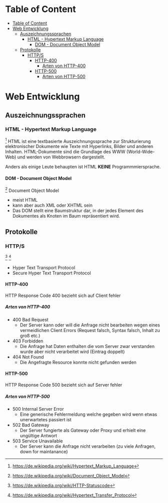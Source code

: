 # Table of Content
- [Table of Content](#table-of-content)
- [Web Entwicklung](#web-entwicklung)
  - [Auszeichnungssprachen](#auszeichnungssprachen)
    - [HTML - Hypertext Markup Language](#html---hypertext-markup-language)
      - [DOM - Document Object Model](#dom---document-object-model)
  - [Protokolle](#protokolle)
    - [HTTP/S](#https)
      - [HTTP-400](#http-400)
        - [Arten von HTTP-400](#arten-von-http-400)
      - [HTTP-500](#http-500)
        - [Arten von HTTP-500](#arten-von-http-500)

# Web Entwicklung

## Auszeichnungssprachen

### HTML - Hypertext Markup Language
[^3]
HTML ist eine textbasierte Auszeichnungssprache zur Strukturierung elektronischer Dokumente wie Texte mit Hyperlinks, Bilder und anderen Inhalten. HTML-Dokumente sind die Grundlage des WWW (World-Wide-Web) und werden von Webbrowsern dargestellt. 

Anders als einige Leute behaupten ist HTML **KEINE** Programmmiersprache.

#### DOM - Document Object Model
[^4]
Document Object Model

- meist HTML
- kann aber auch XML oder XHTML sein
- Das DOM stellt eine Baumstruktur dar, in der jedes Element des Dokumentes als Knoten im Baum repräsentiert wird.

## Protokolle

### HTTP/S
[^1] [^2]
- Hyper Text Transport Protocol
- Secure Hyper Text Transport Protocol

#### HTTP-400
HTTP Response Code 400 bezieht sich auf Client fehler

##### Arten von HTTP-400
- 400 Bad Request
    - Der Server kann oder will die Anfrage nicht bearbeiten wegen eines vermeidlichen Client Errors (Request falsch, Syntax falsch, Inhalt zu groß etc.)
- 403 Forbidden
    - Die Anfrage hat Daten enthalten die vom Server zwar verstanden wurde aber nicht verarbeitet wird (Eintrag doppelt)
- 404 Not Found
    - Die Angefragte Resource konnte nicht gefunden werden

#### HTTP-500
HTTP Response Code 500 bezieht sich auf Server fehler

##### Arten von HTTP-500
- 500 Internal Server Error
    - Eine generische Fehlermeldung welche gegeben wird wenn etwas unerwartetes passiert ist
- 502 Bad Gateway
    - Der Server fungierte als Gateway oder Proxy und erhielt eine ungültige Antwort
- 503 Service Unavailable
    - Der Server kann die Anfrage nicht verarbeiten (zu viele Anfragen, down for maintanance)

[^1]: https://de.wikipedia.org/wiki/HTTP-Statuscode
[^2]: https://de.wikipedia.org/wiki/Hypertext_Transfer_Protocol
[^3]: https://de.wikipedia.org/wiki/Hypertext_Markup_Language
[^4]: https://de.wikipedia.org/wiki/Document_Object_Model